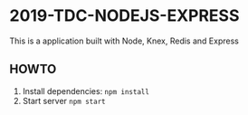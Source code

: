 # 2019-TDC-NODEJS-EXPRESS

This is a application built with Node, Knex, Redis and Express

## HOWTO

1. Install dependencies: `npm install`
2. Start server `npm start`
